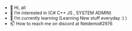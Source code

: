 - 👋 Hi, all 
- 👀 I’m interested in (C# C++ JS , SYSTEM ADMIN)
- 🌱 I’m currently learning (Learning New stuff everyday :) )
- 📫 How to reach me on discord at Netdemo#2976

<!---
NodewinLTD/NodewinLTD is a ✨ special ✨ repository because its `README.md` (this file) appears on your GitHub profile.
You can click the Preview link to take a look at your changes.
--->
